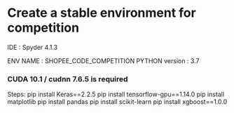 # Create a stable environment for competition

IDE : Spyder 4.1.3

ENV NAME : SHOPEE_CODE_COMPETITION
PYTHON version : 3.7

### CUDA 10.1 / cudnn 7.6.5 is required

Steps:
  pip install Keras==2.2.5
  pip install tensorflow-gpu==1.14.0
  pip install matplotlib
  pip install pandas
  pip install scikit-learn
  pip install xgboost==1.0.0
